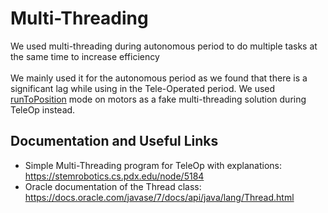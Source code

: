 # Multi-Threading
We used multi-threading during autonomous period to do multiple tasks at the same time to increase efficiency </br></br>
We mainly used it for the autonomous period as we found that there is a significant lag while using in the Tele-Operated period. We used [runToPosition](https://github.com/ivysyip/ftc_freightFrenzy/tree/main/Team%20Code/Sample%20Run%20To%20Position) mode on motors as a fake multi-threading solution during TeleOp instead.
## Documentation and Useful Links
- Simple Multi-Threading program for TeleOp with explanations: https://stemrobotics.cs.pdx.edu/node/5184
- Oracle documentation of the Thread class: https://docs.oracle.com/javase/7/docs/api/java/lang/Thread.html

